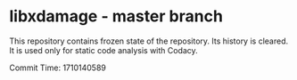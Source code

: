 # libxdamage - master branch

This repository contains frozen state of the repository.
Its history is cleared. It is used only for static code
analysis with Codacy.

Commit Time: 1710140589